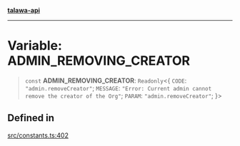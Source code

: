 [**talawa-api**](../../README.md)

***

# Variable: ADMIN\_REMOVING\_CREATOR

> `const` **ADMIN\_REMOVING\_CREATOR**: `Readonly`\<\{ `CODE`: `"admin.removeCreator"`; `MESSAGE`: `"Error: Current admin cannot remove the creator of the Org"`; `PARAM`: `"admin.removeCreator"`; \}\>

## Defined in

[src/constants.ts:402](https://github.com/Suyash878/talawa-api/blob/e4413cec641a837926071678fed3c7f67234e31e/src/constants.ts#L402)
